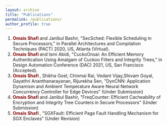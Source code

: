```yaml
---
layout: archive
title: "Publications"
permalink: /publications/
author_profile: true
---
```

<ol>
  <li>
<b> <span  style="color: Maroon;"> Omais Shafi </span> </b> and Janibul Bashir, "SecSched: Flexible Scheduling in Secure Processors,"
in Parallel Architectures and Compilation Techniques (PACT) 2020, US, Atlanta (Virtual).
</li>
  <li>
 <b><span  style="color: Maroon;"> Omais Shafi </span> </b> and Ismi Abidi, "CuckoOnsai: An Efficient Memory Authentication Using Amalgam of Cuckoo Filters and Integrity Trees,"
in Design Automation Conference (DAC) 2021, US, San Francisco (Accepted).
</li>
  <li>
<b> <span  style="color: Maroon;"> Omais Shafi </span> </b>, Shikha Goel, Chinmai Rai, Vedant Vijay,Shivam Goyal, Gayathri Ananthanarayanan, Rijurekha Sen, "DynCNN: Application Dynamism and Ambient Temperature Aware Neural Network Concurrency Controller for Edge Devices" (Under Submission)
</li>
  <li>
<b> <span  style="color: Maroon;"> Omais Shafi </span> </b> and Janibul Bashir, "FreqCounter: Efficient Cacheability of Encryption and Integrity Tree Counters in Secure Processors" (Under Submission)
</li>
  <li><b> <span  style="color: Maroon;"> Omais Shafi </span> </b>, "SGXFault: Efficient Page Fault Handling Mechanism for SGX Enclaves" (Under Revision)
  </li>
</ol>
